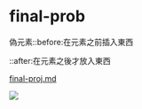 # final-prob

偽元素::before:在元素之前插入東西

::after:在元素之後才放入東西

[final-proj.md](https://final-project-409631503.vercel.app/)

![](https://i.imgur.com/H2Pqyqh.png)
